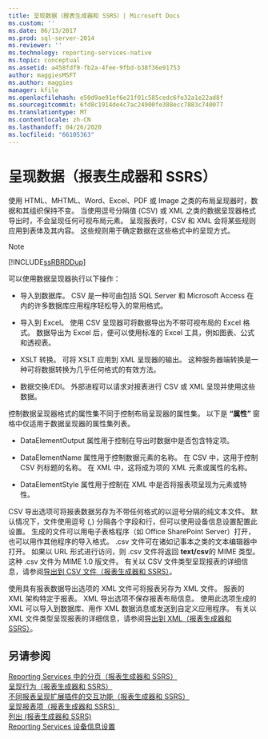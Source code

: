 ```yaml
---
title: 呈现数据（报表生成器和 SSRS）| Microsoft Docs
ms.custom: ''
ms.date: 06/13/2017
ms.prod: sql-server-2014
ms.reviewer: ''
ms.technology: reporting-services-native
ms.topic: conceptual
ms.assetid: a458fdf9-fb2a-4fee-9fbd-b38f36e91753
author: maggiesMSFT
ms.author: maggies
manager: kfile
ms.openlocfilehash: e50d9ae91ef6e21f01c585cedc6fe32a1e22ad8f
ms.sourcegitcommit: 6fd8c1914de4c7ac24900fe388ecc7883c740077
ms.translationtype: MT
ms.contentlocale: zh-CN
ms.lasthandoff: 04/26/2020
ms.locfileid: "66105363"
---
```

# <a name="rendering-data-report-builder-and-ssrs"></a>呈现数据（报表生成器和 SSRS）
  使用 HTML、MHTML、Word、Excel、PDF 或 Image 之类的布局呈现器时，数据和其组织保持不变。 当使用逗号分隔值 (CSV) 或 XML 之类的数据呈现器格式导出时，不会呈现任何可视布局元素。 呈现报表时，CSV 和 XML 会将某些规则应用到表体及其内容。 这些规则用于确定数据在这些格式中的呈现方式。  
  
> [!NOTE]  
>  [!INCLUDE[ssRBRDDup](../../includes/ssrbrddup-md.md)]  
  
 可以使用数据呈现器执行以下操作：  
  
-   导入到数据库。 CSV 是一种可由包括 SQL Server 和 Microsoft Access 在内的许多数据库应用程序轻松导入的常用格式。  
  
-   导入到 Excel。 使用 CSV 呈现器可将数据导出为不带可视布局的 Excel 格式。 数据导出为 Excel 后，便可以使用标准的 Excel 工具，例如图表、公式和透视表。  
  
-   XSLT 转换。 可将 XSLT 应用到 XML 呈现器的输出。 这种服务器端转换是一种可将数据转换为几乎任何格式的有效方法。  
  
-   数据交换/EDI。 外部进程可以请求对报表进行 CSV 或 XML 呈现并使用这些数据。  
  
 控制数据呈现器格式的属性集不同于控制布局呈现器的属性集。 以下是 **“属性”** 窗格中仅适用于数据呈现器的属性集列表。  
  
-   DataElementOutput 属性用于控制在导出时数据中是否包含特定项。  
  
-   DataElementName 属性用于控制数据元素的名称。 在 CSV 中，这用于控制 CSV 列标题的名称。 在 XML 中，这将成为项的 XML 元素或属性的名称。  
  
-   DataElementStyle 属性用于控制在 XML 中是否将报表项呈现为元素或特性。  
  
 CSV 导出选项可将报表数据另存为不带任何格式的以逗号分隔的纯文本文件。 默认情况下，文件使用逗号 (,) 分隔各个字段和行，但可以使用设备信息设置配置此设置。 生成的文件可以用电子表格程序（如 Office SharePoint Server）打开，也可以用作其他程序的导入格式。 .csv 文件可在诸如记事本之类的文本编辑器中打开。 如果以 URL 形式进行访问，则 .csv 文件将返回 **text/csv**的 MIME 类型。 这种 .csv 文件为 MIME 1.0 版文件。 有关以 CSV 文件类型呈现报表的详细信息，请参阅[导出到 CSV 文件（报表生成器和 SSRS）](../report-builder/exporting-to-a-csv-file-report-builder-and-ssrs.md)。  
  
 使用具有报表数据导出选项的 XML 文件可将报表另存为 XML 文件。 报表的 XML 架构特定于报表。 XML 导出选项不保存报表布局信息。 使用此选项生成的 XML 可以导入到数据库、用作 XML 数据消息或发送到自定义应用程序。 有关以 XML 文件类型呈现报表的详细信息，请参阅[导出到 XML（报表生成器和 SSRS）](../report-builder/exporting-to-xml-report-builder-and-ssrs.md)。  
  
## <a name="see-also"></a>另请参阅  
 [Reporting Services 中的分页（报表生成器和 SSRS）](pagination-in-reporting-services-report-builder-and-ssrs.md)   
 [呈现行为（报表生成器和 SSRS）](rendering-behaviors-report-builder-and-ssrs.md)   
 [不同报表呈现扩展插件的交互功能（报表生成器和 SSRS）](../report-builder/interactive-functionality-different-report-rendering-extensions.md)   
 [呈现报表项（报表生成器和 SSRS）](rendering-report-items-report-builder-and-ssrs.md)   
 [列出 &#40;报表生成器和 SSRS&#41;](tables-matrices-and-lists-report-builder-and-ssrs.md)   
 [Reporting Services 设备信息设置](https://go.microsoft.com/fwlink/?LinkId=102515)  
  
  
